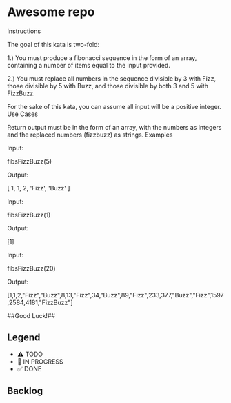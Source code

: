 # Awesome repo

Instructions

The goal of this kata is two-fold:

1.) You must produce a fibonacci sequence in the form of an array, containing a number of items equal to the input provided.

2.) You must replace all numbers in the sequence divisible by 3 with Fizz, those divisible by 5 with Buzz, and those divisible by both 3 and 5 with FizzBuzz.

For the sake of this kata, you can assume all input will be a positive integer.
Use Cases

Return output must be in the form of an array, with the numbers as integers and the replaced numbers (fizzbuzz) as strings.
Examples

Input:

fibsFizzBuzz(5)

Output:

[ 1, 1, 2, 'Fizz', 'Buzz' ]

Input:

fibsFizzBuzz(1)

Output:

[1]

Input:

fibsFizzBuzz(20)

Output:

[1,1,2,"Fizz","Buzz",8,13,"Fizz",34,"Buzz",89,"Fizz",233,377,"Buzz","Fizz",1597,2584,4181,"FizzBuzz"]

##Good Luck!##


## Legend
- ⚠ TODO
- 🚧 IN PROGRESS
- ✅ DONE

## Backlog
